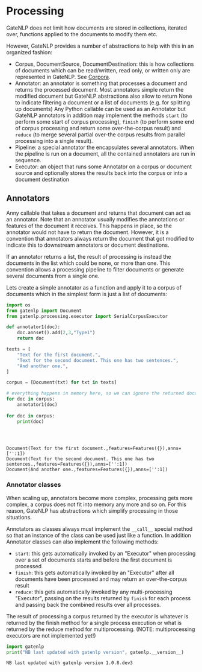 # Processing


GateNLP does not limit how documents are stored in collections, iterated over, functions applied to the 
documents to modify them etc.

However, GateNLP provides a number of abstractions to help with this in an organized fashion:

* Corpus, DocumentSource, DocumentDestination: this is how collections of documents which can be read/written, 
  read only, or written only are represented in GateNLP. See [Corpora](corpora).
* Annotator: an annotator is something that processes a document and returns the processed document. Most 
  annotators simple return the modified document but GateNLP abstractions also allow to return None to indicate
  filtering a document or a list of documents (e.g. for splitting up documents)
  Any Python callable can be used as an Annotator but GateNLP annotators in addition may implement the methods
  `start` (to perform some start of corpus processing), `finish` (to perform some end of corpus processing and
  return some over-the-corpus result) and `reduce` (to merge several partial over-the corpus results from parallel 
  processing into a single result). 
* Pipeline: a special annotator the encapsulates several annotators. When the pipeline is run on a document, 
  all the contained annotators are run in sequence. 
* Executor: an object that runs some Annotator on a corpus or document source and optionally stores the results
  back into the corpus or into a document destination
  
  
## Annotators

Anny callable that takes a document and returns that document can act as an annotator. Note that an annotator
usually modifies the annotations or features of the document it receives. This happens in place, so the annotator would not have to return the document. However, it is a convention that annotators always return the document that got modified to indicate this to downstream annotators or document destinations. 

If an annotator returns a list, the result of processing is instead the documents in the list which could be none, or more than one. This convention allows a processing pipeline to filter documents or generate several documents from a single one. 

Lets create a simple annotator as a function and apply it to a corpus of documents which in the simplest form is just a list of documents:



```python
import os
from gatenlp import Document
from gatenlp.processing.executor import SerialCorpusExecutor
```


```python
def annotator1(doc):
    doc.annset().add(2,3,"Type1")
    return doc

texts = [
    "Text for the first document.",
    "Text for the second document. This one has two sentences.",
    "And another one.",
]

corpus = [Document(txt) for txt in texts]

# everything happens in memory here, so we can ignore the returned document
for doc in corpus:
    annotator1(doc)
    
for doc in corpus:
    print(doc)


    
```

    Document(Text for the first document.,features=Features({}),anns=['':1])
    Document(Text for the second document. This one has two sentences.,features=Features({}),anns=['':1])
    Document(And another one.,features=Features({}),anns=['':1])


### Annotator classes

When scaling up, annotators become more complex, processing gets more complex, a corpus does not fit into memory any more and so on. For this reason, GateNLP has abstractions which simplify processing in those situations. 

Annotators as classes always must implement the `__call__` special method so that an instance of the class can be used just like a function. In addition Annotator classes can also implement the following methods:

* `start`: this gets automatically invoked by an "Executor"  when processing over a set of documents starts and
  before the first document is processed
* `finish`: this gets automatically invoked by an "Executor" after all documents have been processed and may return an over-the-corpus result
* `reduce`: this gets automatically invoked by any multi-processing "Executor", passing on the results returned by `finish` for each process and passing back the combined results over all processes. 

The result of processing a corpus returned by the executor is whatever is returned by the finish method for a single process execution or what is returned by the reduce method for multiprocessing. (NOTE: multiprocessing executors are not implemented yet!)


```python
import gatenlp
print("NB last updated with gatenlp version", gatenlp.__version__)
```

    NB last updated with gatenlp version 1.0.8.dev3

